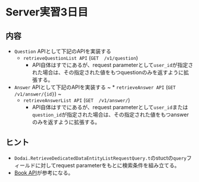# Server実習3日目

## 内容

* `Question` APIとして下記のAPIを実装する
  * `retrieveQuestionList API` (`GET  /v1/question`)
    * API自体はすでにあるが、request parameterとして`user_id`が指定された場合は、その指定された値をもつquestionのみを返すように拡張する。
* `Answer` APIとして下記のAPIを実装する
  ~ * `retrieveAnswer API`     (`GET  /v1/answer/{id}`) ~
  * `retrieveAnswerList API`     (`GET  /v1/answer/`)
    * API自体はすでにあるが、request parameterとして`user_id`または`question_id`が指定された場合は、その指定された値をもつanswerのみを返すように拡張する。

## ヒント

* `Dodai.RetrieveDedicatedDataEntityListRequestQuery.t`のstuctの`query`フィールドに対してrequest parameterをもとに検索条件を組み立てる。
* [Book API](../../web/controller/book/index.ex)が参考になる。
